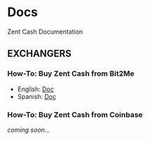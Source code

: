 # Docs
Zent Cash Documentation


## EXCHANGERS

### How-To: Buy Zent Cash from Bit2Me

- English: [Doc](https://github.com/ZentCashFoundation/Docs/blob/main/EN/Exchangers/ZTC-Bit2Me/How-To-Buy-Zents-from-Bit2Me.md)
- Spanish: [Doc](https://github.com/ZentCashFoundation/Docs/blob/main/ES/Exchangers/ZTC-Bit2Me/Comprar-Zents-desde-Bit2Me.md)

### How-To: Buy Zent Cash from Coinbase

*coming soon...*

